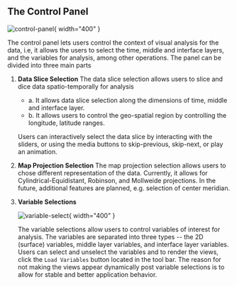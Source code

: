 ## The Control Panel

![control-panel](../images/control-panel.png){ width="400" }

The control panel lets users control the context of visual analysis for the data, i.e,
it allows the users to select the time, middle and interface layers, and the variables for analysis, among other operations.
The panel can be divided into three main parts

1. **Data Slice Selection**
    The data slice selection allows users to slice and dice data spatio-temporally for analysis
    - a. It allows data slice selection along the dimensions of time, middle and interface layer.
    - b. It allows users to control the geo-spatial region by controlling the longitude, latitude ranges.
   
    Users can interactively select the data slice by interacting with the sliders, or using the media buttons to skip-previous, skip-next, or play an animation.

2. **Map Projection Selection**
    The map projection selection allows users to chose different representation of the data.
    Currently, it allows for Cylindrical-Equidistant, Robinson, and Mollweide projections.
    In the future, additional features are planned, e.g. selection of center meridian. 

3. **Variable Selections**

    ![variable-select](../images/variable-select.png){ width="400" }

    The variable selections allow users to control variables of interest for analysis.
    The variables are separated into three types -- the 2D (surface) variables, middle layer variables, and interface layer variables.
    Users can select and unselect the variables and to render the views, click the `Load Variables` button located in the tool bar.
    The reason for not making the views appear dynamically post variable selections is to allow for stable and better application behavior. 
